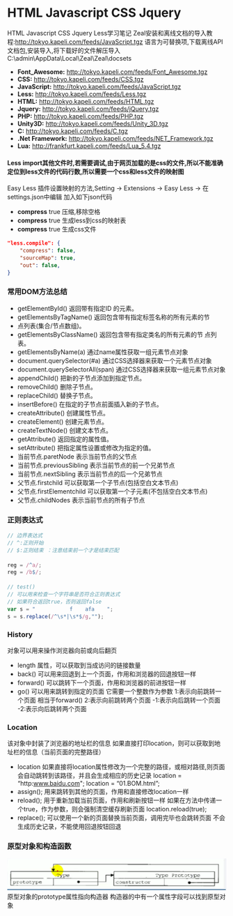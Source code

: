 # HTML Javascript CSS Jquery
HTML Javascript CSS Jquery Less学习笔记
Zeal安装和离线文档的导入教程:http://tokyo.kapeli.com/feeds/JavaScript.tgz
语言为可替换项,下载离线API文档包,安装导入,将下载好的文件解压导入 C:\admin\AppData\Local\Zeal\Zeal\docsets

* **Font_Awesome:** http://tokyo.kapeli.com/feeds/Font_Awesome.tgz
* **CSS:** http://tokyo.kapeli.com/feeds/CSS.tgz
* **JavaScript:** http://tokyo.kapeli.com/feeds/JavaScript.tgz
* **Less:** http://tokyo.kapeli.com/feeds/Less.tgz
* **HTML:** http://tokyo.kapeli.com/feeds/HTML.tgz
* **Jquery:** http://tokyo.kapeli.com/feeds/jQuery.tgz
* **PHP:** http://tokyo.kapeli.com/feeds/PHP.tgz
* **Unity3D:** http://tokyo.kapeli.com/feeds/Unity_3D.tgz
* **C:** http://tokyo.kapeli.com/feeds/C.tgz
* **.Net Framework:** http://tokyo.kapeli.com/feeds/NET_Framework.tgz
* **Lua:** http://frankfurt.kapeli.com/feeds/Lua_5.4.tgz

#### Less import其他文件时,若需要调试,由于网页加载的是css的文件,所以不能准确定位到less文件的代码行数,所以需要一个css和less文件的映射图

Easy Less 插件设置映射的方法,Setting -> Extensions -> Easy Less -> 在settings.json中编辑
加入如下json代码

* **compress** true 压缩,移除空格
* **compress** true 生成less到css的映射表
* **compress** true 生成css文件
```json
"less.compile": {
    "compress": false,
    "sourceMap": true, 
    "out": false,
}
```

### 常用DOM方法总结
* getElementById()    返回带有指定ID 的元素。
* getElementsByTagName()  返回包含带有指定标签名称的所有元素的节
* 点列表(集合/节点数组)。
* getElementsByClassName()    返回包含带有指定类名的所有元素的节
点列表。
* getElementsByName(a) 通过name属性获取一组元素节点对象
* document.querySelector(#a) 通过CSS选择器来获取一个元素节点对象
* document.querySelectorAll(span) 通过CSS选择器来获取一组元素节点对象
* appendChild()   把新的子节点添加到指定节点。
* removeChild()   删除子节点。
* replaceChild()  替换子节点。
* insertBefore()  在指定的子节点前面插入新的子节点。
* createAttribute()   创建属性节点。
* createElement() 创建元素节点。
* createTextNode()    创建文本节点。
* getAttribute()  返回指定的属性值。
* setAttribute()  把指定属性设置或修改为指定的值。
* 当前节点.paretNode   表示当前节点的父节点
* 当前节点.previousSibling 表示当前节点的前一个兄弟节点
* 当前节点.nextSibling 表示当前节点的后一个兄弟节点
* 父节点.firstchild 可以获取第一个子节点(包括空白文本节点)
* 父节点.firstElementchild 可以获取第一个子元素(不包括空白文本节点)
* 父节点.childNodes 表示当前节点的所有子节点
### 正则表达式
```javascript
// 边界表达式
// ^:正则开始
// $:正则结束 ：注意结束前一个才是结束匹配

reg = /^a/;  
reg = /b$/;

// test()
// 可以用来检查一个字符串是否符合正则表达式
// 如果符合返回true，否则返回false
var s = "        	f    afa    ";   
s = s.replace(/^\s*|\s*$/g,"");
```
### History
对象可以用来操作浏览器向前或向后翻页
* length
属性，可以获取到当成访问的链接数量
* back()
可以用来回退到上一个页面，作用和浏览器的回退按钮一样
* forward()
可以跳转下一个页面，作用和浏览器的前进按钮一样
* go()
可以用来跳转到指定的页面
它需要一个整数作为参数
1:表示向前跳转一个页面 相当于forward()
2:表示向前跳转两个页面
-1:表示向后跳转一个页面
-2:表示向后跳转两个页面
### Location
该对象中封装了浏览器的地址栏的信息
如果直接打印location，则可以获取到地址栏的信息（当前页面的完整路径）
* location
如果直接将location属性修改为一个完整的路径，或相对路径,则页面会自动跳转到该路径，并且会生成相应的历史记录
location = “http:www.baidu.com";
location = “01.BOM.html”;
* assign();
用来跳转到其他的页面，作用和直接修改location一样
* reload();
用于重新加载当前页面，作用和刷新按钮一样
如果在方法中传递一个true，作为参数，则会强制清空缓存刷新页面
location.reload(true);
* replace();
可以使用一个新的页面替换当前页面，调用完毕也会跳转页面
不会生成历史记录，不能使用回退按钮回退

### 原型对象和构造函数
![avatar](/1.png)
原型对象的prototype属性指向构造器
构造器的中有一个属性字段可以找到原型对象